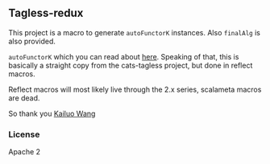 ## Tagless-redux

This project is a macro to generate `autoFunctorK` instances.  Also `finalAlg` is also provided.

`autoFunctorK` which you can read about [here](https://github.com/typelevel/cats-tagless).  Speaking
of that, this is basically a straight copy from the cats-tagless project, but done in reflect macros.

Reflect macros will most likely live through the 2.x series, scalameta macros are dead.

So thank you [Kailuo Wang](http://kailuowang.com)

### License
Apache 2
